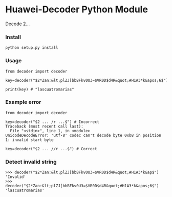 # Huawei-Decoder Python Module
Decode $2...$

### Install
```
python setup.py install
```

### Usage
```
from decoder import decoder

key=decoder("$2*Zan:&lt;plZJ[bbBFkv0U3=$VR0D$d4R&quot;#H1A3*k&apos;6$")

print(key) # "lascuatromarias"

```

### Example error 
```
from decoder import decoder

key=decoder("$2 ... /r ...$") # Incorrect
Traceback (most recent call last):
  File "<stdin>", line 1, in <module>
UnicodeDecodeError: 'utf-8' codec can't decode byte 0xb8 in position 1: invalid start byte

key=decoder("$2 ... //r ...$") # Correct

```

### Detect invalid string

```
>>> decoder("$2*Zan:&lt;plZJ[bbBFkv0U3=$VR0D$d4R&quot;#H1A3*k&ap$")
'Invalid'
>>> decoder("$2*Zan:&lt;plZJ[bbBFkv0U3=$VR0D$d4R&quot;#H1A3*k&apos;6$")
'lascuatromarias'

```
